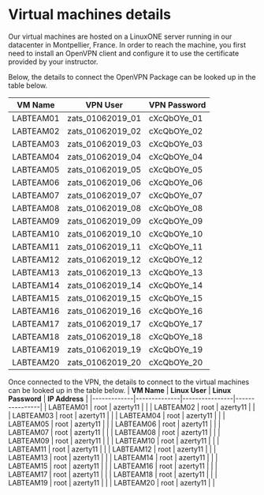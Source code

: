 # **Virtual machines details**

Our virtual machines are hosted on a LinuxONE server running in our datacenter in Montpellier, France.
In order to reach the machine, you first need to install an OpenVPN client and configure it to use the certificate provided by your instructor.

Below, the details to connect the OpenVPN Package can be looked up in the table below.

| **VM Name** | **VPN User** | **VPN Password** |
|-------------|--------------|----------------|
| LABTEAM01 | zats_01062019_01  | cXcQbOYe_01 |
| LABTEAM02 | zats_01062019_02  | cXcQbOYe_02 |
| LABTEAM03 | zats_01062019_03  | cXcQbOYe_03 |
| LABTEAM04 | zats_01062019_04  | cXcQbOYe_04 |
| LABTEAM05 | zats_01062019_05  | cXcQbOYe_05 |
| LABTEAM06 | zats_01062019_06  | cXcQbOYe_06 |
| LABTEAM07 | zats_01062019_07  | cXcQbOYe_07 |
| LABTEAM08 | zats_01062019_08  | cXcQbOYe_08 |
| LABTEAM09 | zats_01062019_09  | cXcQbOYe_09 |
| LABTEAM10 | zats_01062019_10  | cXcQbOYe_10 |
| LABTEAM11 | zats_01062019_11  | cXcQbOYe_11 |
| LABTEAM12 | zats_01062019_12  | cXcQbOYe_12 |
| LABTEAM13 | zats_01062019_13  | cXcQbOYe_13 |
| LABTEAM14 | zats_01062019_14  | cXcQbOYe_14 |
| LABTEAM15 | zats_01062019_15  | cXcQbOYe_15 |
| LABTEAM16 | zats_01062019_16  | cXcQbOYe_16 |
| LABTEAM17 | zats_01062019_17  | cXcQbOYe_17 |
| LABTEAM18 | zats_01062019_18  | cXcQbOYe_18 |
| LABTEAM19 | zats_01062019_19  | cXcQbOYe_19 |
| LABTEAM20 | zats_01062019_20  | cXcQbOYe_20 |

Once connected to the VPN, the details to connect to the virtual machines can be looked up in the table below.
| **VM Name** | **Linux User** | **Linux Password** | **IP Address** |
|-------------|--------------|----------------|----------------|
| LABTEAM01 | root | azerty11 | |
| LABTEAM02 | root | azerty11 | |
| LABTEAM03 | root | azerty11 | |
| LABTEAM04 | root | azerty11 | |
| LABTEAM05 | root | azerty11 | |
| LABTEAM06 | root | azerty11 | |
| LABTEAM07 | root | azerty11 | |
| LABTEAM08 | root | azerty11 | |
| LABTEAM09 | root | azerty11 | |
| LABTEAM10 | root | azerty11 | |
| LABTEAM11 | root | azerty11 | |
| LABTEAM12 | root | azerty11 | |
| LABTEAM13 | root | azerty11 | |
| LABTEAM14 | root | azerty11 | |
| LABTEAM15 | root | azerty11 | |
| LABTEAM16 | root | azerty11 | |
| LABTEAM17 | root | azerty11 | |
| LABTEAM18 | root | azerty11 | |
| LABTEAM19 | root | azerty11 | |
| LABTEAM20 | root | azerty11 | |
